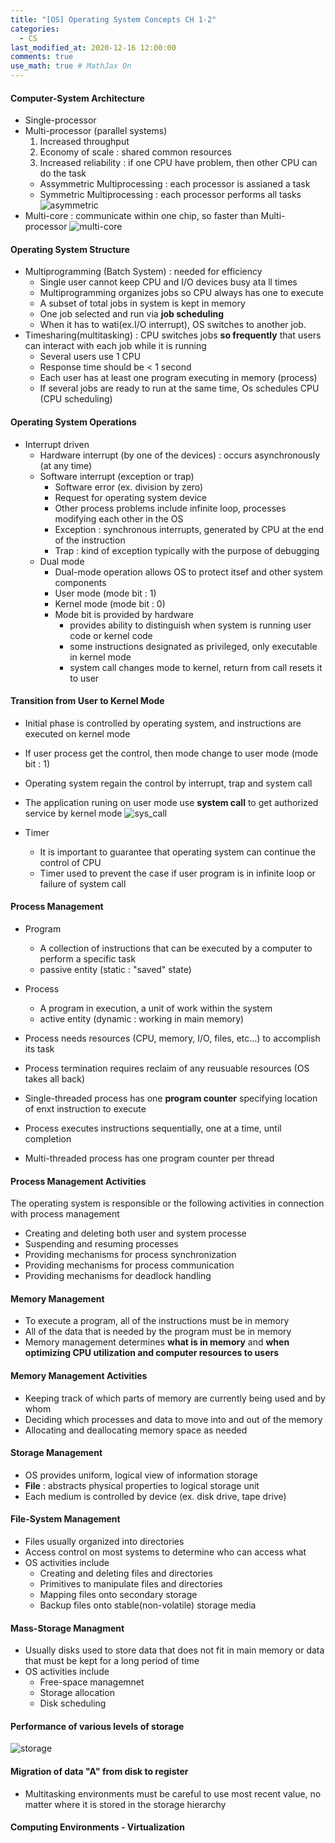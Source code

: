 ```yaml
---
title: "[OS] Operating System Concepts CH 1-2"
categories: 
  - CS
last_modified_at: 2020-12-16 12:00:00
comments: true
use_math: true # MathJax On
---
```


#### Computer-System Architecture

- Single-processor
- Multi-processor (parallel systems)
  1. Increased throughput
  2. Economy of scale : shared common resources
  3. Increased reliability : if one CPU have problem, then other CPU can do the task
  - Assymmetric Multiprocessing : each processor is assianed a task
  - Symmetric Multiprocessing : each processor performs all tasks
![asymmetric](https://user-images.githubusercontent.com/62474292/102368273-03a01d00-3ffe-11eb-88ec-a027d59619a6.png)
- Multi-core : communicate within one chip, so faster than Multi-processor
![multi-core](https://user-images.githubusercontent.com/62474292/102368553-51b52080-3ffe-11eb-8b81-c5ab8a8a7115.JPG)

#### Operating System Structure
- Multiprogramming (Batch System) : needed for efficiency
  - Single user cannot keep CPU and I/O devices busy ata ll times
  - Multiprogramming organizes jobs so CPU always has one to execute
  - A subset of total jobs in system is kept in memory
  - One job selected and run via **job scheduling**
  - When it has to wati(ex.I/O interrupt), OS switches to another job.
- Timesharing(multitasking) : CPU switches jobs **so frequently** that users can interact with each job while it is running
  - Several users use 1 CPU
  - Response time should be < 1 second
  - Each user has at least one program executing in memory (process)
  - If several jobs are ready to run at the same time, Os schedules CPU (CPU scheduling)
  
#### Operating System Operations
- Interrupt driven
  - Hardware interrupt (by one of the devices) : occurs asynchronously (at any time)
  - Software interrupt (exception or trap)
    - Software error (ex. division by zero)
    - Request for operating system device
    - Other process problems include infinite loop, processes modifying each other in the OS
    - Exception : synchronous interrupts, generated by CPU at the end of the instruction
    - Trap : kind of exception typically with the purpose of debugging
  - Dual mode
    - Dual-mode operation allows OS to protect itsef and other system components
    - User mode (mode bit : 1)
    - Kernel mode (mode bit : 0)
    - Mode bit is provided by hardware
      - provides ability to distinguish when system is running user code or kernel code
      - some instructions designated as privileged, only executable in kernel mode
      - system call changes mode to kernel, return from call resets it to user
      
#### Transition from User to Kernel Mode
- Initial phase is controlled by operating system, and instructions are executed on kernel mode
- If user process get the control, then mode change to user mode (mode bit : 1)
- Operating system regain the control by interrupt, trap and system call
- The application runing on user mode use **system call** to get authorized service by kernel mode
![sys_call](https://user-images.githubusercontent.com/62474292/102439710-1b10f180-4062-11eb-8cd2-d872ee152ef9.JPG)

- Timer
  - It is important to guarantee that operating system can continue the control of CPU
  - Timer used to prevent the case if user program is in infinite loop or failure of system call
  
#### Process Management
- Program
  - A collection of instructions that can be executed by a computer to perform a specific task
  - passive entity (static : "saved" state)
- Process
  - A program in execution, a unit of work within the system
  - active entity (dynamic : working in main memory)

- Process needs resources (CPU, memory, I/O, files, etc...) to accomplish its task
- Process termination requires reclaim of any reusuable resources (OS takes all back)
- Single-threaded process has one **program counter** specifying location of enxt instruction to execute
- Process executes instructions sequentially, one at a time, until completion
- Multi-threaded process has one program counter per thread

#### Process Management Activities

The operating system is responsible or the following activities in connection with process management
- Creating and deleting both user and system processe
- Suspending and resuming processes
- Providing mechanisms for process synchronization
- Providing mechanisms for process communication
- Providing mechanisms for deadlock handling

#### Memory Management
- To execute a program, all of the instructions must be in memory
- All of the data that is needed by the program must be in memory
- Memory management determines **what is in memory** and **when optimizing CPU utilization and computer resources to users**

#### Memory Management Activities
- Keeping track of which parts of memory are currently being used and by whom
- Deciding which processes and data to move into and out of the memory
- Allocating and deallocating memory space as needed

#### Storage Management
- OS provides uniform, logical view of information storage
- **File** : abstracts physical properties to logical storage unit
- Each medium is controlled by device (ex. disk drive, tape drive)

#### File-System Management
- Files usually organized into directories
- Access control on most systems to determine who can access what
- OS activities include
  - Creating and deleting files and directories
  - Primitives to manipulate files and directories
  - Mapping files onto secondary storage
  - Backup files onto stable(non-volatile) storage media

#### Mass-Storage Managment
- Usually disks used to store data that does not fit in main memory or data that must be kept for a long period of time
- OS activities include
  - Free-space managemnet
  - Storage allocation
  - Disk scheduling

#### Performance of various levels of storage
![storage](https://user-images.githubusercontent.com/62474292/102450274-5e2a8f00-4079-11eb-9598-8d69d3ae60f9.JPG)

#### Migration of data "A" from disk to register
- Multitasking environments must be careful to use most recent value, no matter where it is stored in the storage hierarchy


#### Computing Environments - Virtualization

